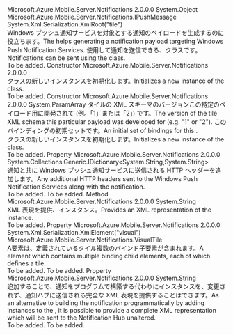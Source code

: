 <Type Name="WindowsPushMessage" FullName="Microsoft.Azure.Mobile.Server.WindowsPushMessage">
  <TypeSignature Language="C#" Value="public class WindowsPushMessage : Microsoft.Azure.Mobile.Server.Notifications.IPushMessage" />
  <TypeSignature Language="ILAsm" Value=".class public auto ansi beforefieldinit WindowsPushMessage extends System.Object implements class Microsoft.Azure.Mobile.Server.Notifications.IPushMessage" />
  <TypeSignature Language="DocId" Value="T:Microsoft.Azure.Mobile.Server.WindowsPushMessage" />
  <TypeSignature Language="VB.NET" Value="Public Class WindowsPushMessage&#xA;Implements IPushMessage" />
  <TypeSignature Language="F#" Value="type WindowsPushMessage = class&#xA;    interface IPushMessage" />
  <AssemblyInfo>
    <AssemblyName>Microsoft.Azure.Mobile.Server.Notifications</AssemblyName>
    <AssemblyVersion>2.0.0.0</AssemblyVersion>
  </AssemblyInfo>
  <Base>
    <BaseTypeName>System.Object</BaseTypeName>
  </Base>
  <Interfaces>
    <Interface>
      <InterfaceName>Microsoft.Azure.Mobile.Server.Notifications.IPushMessage</InterfaceName>
    </Interface>
  </Interfaces>
  <Attributes>
    <Attribute>
      <AttributeName>System.Xml.Serialization.XmlRoot("tile")</AttributeName>
    </Attribute>
  </Attributes>
  <Docs>
    <summary>
            <span data-ttu-id="35ee3-101"><see cref="T:Microsoft.Azure.Mobile.Server.WindowsPushMessage" /> Windows プッシュ通知サービスを対象とする通知のペイロードを生成するのに役立ちます。</span><span class="sxs-lookup"><span data-stu-id="35ee3-101">The <see cref="T:Microsoft.Azure.Mobile.Server.WindowsPushMessage" /> helps generating a notification payload targeting Windows Push Notification Services.</span></span> <span data-ttu-id="35ee3-102">使用して通知を送信できる、<see cref="T:Microsoft.Azure.Mobile.Server.Notifications.PushClient" />クラスです。</span><span class="sxs-lookup"><span data-stu-id="35ee3-102">Notifications can be sent using the <see cref="T:Microsoft.Azure.Mobile.Server.Notifications.PushClient" /> class.</span></span>
            </summary>
    <remarks>To be added.</remarks>
  </Docs>
  <Members>
    <Member MemberName=".ctor">
      <MemberSignature Language="C#" Value="public WindowsPushMessage ();" />
      <MemberSignature Language="ILAsm" Value=".method public hidebysig specialname rtspecialname instance void .ctor() cil managed" />
      <MemberSignature Language="DocId" Value="M:Microsoft.Azure.Mobile.Server.WindowsPushMessage.#ctor" />
      <MemberSignature Language="VB.NET" Value="Public Sub New ()" />
      <MemberType>Constructor</MemberType>
      <AssemblyInfo>
        <AssemblyName>Microsoft.Azure.Mobile.Server.Notifications</AssemblyName>
        <AssemblyVersion>2.0.0.0</AssemblyVersion>
      </AssemblyInfo>
      <Parameters />
      <Docs>
        <summary>
            <span data-ttu-id="35ee3-103"><see cref="T:Microsoft.Azure.Mobile.Server.WindowsPushMessage" /> クラスの新しいインスタンスを初期化します。</span><span class="sxs-lookup"><span data-stu-id="35ee3-103">Initializes a new instance of the <see cref="T:Microsoft.Azure.Mobile.Server.WindowsPushMessage" /> class.</span></span>
            </summary>
        <remarks>To be added.</remarks>
      </Docs>
    </Member>
    <Member MemberName=".ctor">
      <MemberSignature Language="C#" Value="public WindowsPushMessage (int version, params Microsoft.Azure.Mobile.Server.TileBinding[] bindings);" />
      <MemberSignature Language="ILAsm" Value=".method public hidebysig specialname rtspecialname instance void .ctor(int32 version, class Microsoft.Azure.Mobile.Server.TileBinding[] bindings) cil managed" />
      <MemberSignature Language="DocId" Value="M:Microsoft.Azure.Mobile.Server.WindowsPushMessage.#ctor(System.Int32,Microsoft.Azure.Mobile.Server.TileBinding[])" />
      <MemberSignature Language="VB.NET" Value="Public Sub New (version As Integer, ParamArray bindings As TileBinding())" />
      <MemberSignature Language="F#" Value="new Microsoft.Azure.Mobile.Server.WindowsPushMessage : int * Microsoft.Azure.Mobile.Server.TileBinding[] -&gt; Microsoft.Azure.Mobile.Server.WindowsPushMessage" Usage="new Microsoft.Azure.Mobile.Server.WindowsPushMessage (version, bindings)" />
      <MemberType>Constructor</MemberType>
      <AssemblyInfo>
        <AssemblyName>Microsoft.Azure.Mobile.Server.Notifications</AssemblyName>
        <AssemblyVersion>2.0.0.0</AssemblyVersion>
      </AssemblyInfo>
      <Parameters>
        <Parameter Name="version" Type="System.Int32" />
        <Parameter Name="bindings" Type="Microsoft.Azure.Mobile.Server.TileBinding[]">
          <Attributes>
            <Attribute>
              <AttributeName>System.ParamArray</AttributeName>
            </Attribute>
          </Attributes>
        </Parameter>
      </Parameters>
      <Docs>
        <param name="version"><span data-ttu-id="35ee3-104">タイルの XML スキーマのバージョンこの特定のペイロード用に開発されて (例。「1」または「2」) です。</span><span class="sxs-lookup"><span data-stu-id="35ee3-104">The version of the tile XML schema this particular payload was developed for (e.g. "1" or "2").</span></span></param>
        <param name="bindings"><span data-ttu-id="35ee3-105">このバインディングの初期セット<see cref="T:Microsoft.Azure.Mobile.Server.WindowsPushMessage" />です。</span><span class="sxs-lookup"><span data-stu-id="35ee3-105">An initial set of bindings for this <see cref="T:Microsoft.Azure.Mobile.Server.WindowsPushMessage" />.</span></span></param>
        <summary>
            <span data-ttu-id="35ee3-106"><see cref="T:Microsoft.Azure.Mobile.Server.WindowsPushMessage" /> クラスの新しいインスタンスを初期化します。</span><span class="sxs-lookup"><span data-stu-id="35ee3-106">Initializes a new instance of the <see cref="T:Microsoft.Azure.Mobile.Server.WindowsPushMessage" /> class.</span></span>
            </summary>
        <remarks>To be added.</remarks>
      </Docs>
    </Member>
    <Member MemberName="Headers">
      <MemberSignature Language="C#" Value="public System.Collections.Generic.IDictionary&lt;string,string&gt; Headers { get; }" />
      <MemberSignature Language="ILAsm" Value=".property instance class System.Collections.Generic.IDictionary`2&lt;string, string&gt; Headers" />
      <MemberSignature Language="DocId" Value="P:Microsoft.Azure.Mobile.Server.WindowsPushMessage.Headers" />
      <MemberSignature Language="VB.NET" Value="Public ReadOnly Property Headers As IDictionary(Of String, String)" />
      <MemberSignature Language="F#" Value="member this.Headers : System.Collections.Generic.IDictionary&lt;string, string&gt;" Usage="Microsoft.Azure.Mobile.Server.WindowsPushMessage.Headers" />
      <MemberType>Property</MemberType>
      <AssemblyInfo>
        <AssemblyName>Microsoft.Azure.Mobile.Server.Notifications</AssemblyName>
        <AssemblyVersion>2.0.0.0</AssemblyVersion>
      </AssemblyInfo>
      <ReturnValue>
        <ReturnType>System.Collections.Generic.IDictionary&lt;System.String,System.String&gt;</ReturnType>
      </ReturnValue>
      <Docs>
        <summary>
            <span data-ttu-id="35ee3-107">通知と共に Windows プッシュ通知サービスに送信される HTTP ヘッダーを追加します。</span><span class="sxs-lookup"><span data-stu-id="35ee3-107">Any additional HTTP headers sent to the Windows Push Notification Services along with the notification.</span></span>
            </summary>
        <value>To be added.</value>
        <remarks>To be added.</remarks>
      </Docs>
    </Member>
    <Member MemberName="ToString">
      <MemberSignature Language="C#" Value="public override string ToString ();" />
      <MemberSignature Language="ILAsm" Value=".method public hidebysig virtual instance string ToString() cil managed" />
      <MemberSignature Language="DocId" Value="M:Microsoft.Azure.Mobile.Server.WindowsPushMessage.ToString" />
      <MemberSignature Language="VB.NET" Value="Public Overrides Function ToString () As String" />
      <MemberSignature Language="F#" Value="override this.ToString : unit -&gt; string" Usage="windowsPushMessage.ToString " />
      <MemberType>Method</MemberType>
      <AssemblyInfo>
        <AssemblyName>Microsoft.Azure.Mobile.Server.Notifications</AssemblyName>
        <AssemblyVersion>2.0.0.0</AssemblyVersion>
      </AssemblyInfo>
      <ReturnValue>
        <ReturnType>System.String</ReturnType>
      </ReturnValue>
      <Parameters />
      <Docs>
        <summary>
            <span data-ttu-id="35ee3-108">XML 表現を提供、<see cref="T:Microsoft.Azure.Mobile.Server.WindowsPushMessage" />インスタンス。</span><span class="sxs-lookup"><span data-stu-id="35ee3-108">Provides an XML representation of the <see cref="T:Microsoft.Azure.Mobile.Server.WindowsPushMessage" /> instance.</span></span>
            </summary>
        <returns />
        <remarks>To be added.</remarks>
      </Docs>
    </Member>
    <Member MemberName="Visual">
      <MemberSignature Language="C#" Value="public Microsoft.Azure.Mobile.Server.Notifications.VisualTile Visual { get; set; }" />
      <MemberSignature Language="ILAsm" Value=".property instance class Microsoft.Azure.Mobile.Server.Notifications.VisualTile Visual" />
      <MemberSignature Language="DocId" Value="P:Microsoft.Azure.Mobile.Server.WindowsPushMessage.Visual" />
      <MemberSignature Language="VB.NET" Value="Public Property Visual As VisualTile" />
      <MemberSignature Language="F#" Value="member this.Visual : Microsoft.Azure.Mobile.Server.Notifications.VisualTile with get, set" Usage="Microsoft.Azure.Mobile.Server.WindowsPushMessage.Visual" />
      <MemberType>Property</MemberType>
      <AssemblyInfo>
        <AssemblyName>Microsoft.Azure.Mobile.Server.Notifications</AssemblyName>
        <AssemblyVersion>2.0.0.0</AssemblyVersion>
      </AssemblyInfo>
      <Attributes>
        <Attribute>
          <AttributeName>System.Xml.Serialization.XmlElement("visual")</AttributeName>
        </Attribute>
      </Attributes>
      <ReturnValue>
        <ReturnType>Microsoft.Azure.Mobile.Server.Notifications.VisualTile</ReturnType>
      </ReturnValue>
      <Docs>
        <summary>
            <span data-ttu-id="35ee3-109">A<see cref="T:Microsoft.Azure.Mobile.Server.Notifications.VisualTile" />要素は、定義されているタイル複数のバインド子要素が含まれます。</span><span class="sxs-lookup"><span data-stu-id="35ee3-109">A <see cref="T:Microsoft.Azure.Mobile.Server.Notifications.VisualTile" /> element which contains multiple binding child elements, each of which defines a tile.</span></span>
            </summary>
        <value>To be added.</value>
        <remarks>To be added.</remarks>
      </Docs>
    </Member>
    <Member MemberName="XmlPayload">
      <MemberSignature Language="C#" Value="public string XmlPayload { get; set; }" />
      <MemberSignature Language="ILAsm" Value=".property instance string XmlPayload" />
      <MemberSignature Language="DocId" Value="P:Microsoft.Azure.Mobile.Server.WindowsPushMessage.XmlPayload" />
      <MemberSignature Language="VB.NET" Value="Public Property XmlPayload As String" />
      <MemberSignature Language="F#" Value="member this.XmlPayload : string with get, set" Usage="Microsoft.Azure.Mobile.Server.WindowsPushMessage.XmlPayload" />
      <MemberType>Property</MemberType>
      <AssemblyInfo>
        <AssemblyName>Microsoft.Azure.Mobile.Server.Notifications</AssemblyName>
        <AssemblyVersion>2.0.0.0</AssemblyVersion>
      </AssemblyInfo>
      <ReturnValue>
        <ReturnType>System.String</ReturnType>
      </ReturnValue>
      <Docs>
        <summary>
            <span data-ttu-id="35ee3-110">追加することで、通知をプログラムで構築する代わりに<see cref="T:Microsoft.Azure.Mobile.Server.TileBinding" />インスタンスを<see cref="T:Microsoft.Azure.Mobile.Server.WindowsPushMessage" />、変更されず、通知ハブに送信される完全な XML 表現を提供することはできます。</span><span class="sxs-lookup"><span data-stu-id="35ee3-110">As an alternative to building the notification programmatically by adding <see cref="T:Microsoft.Azure.Mobile.Server.TileBinding" /> instances to the <see cref="T:Microsoft.Azure.Mobile.Server.WindowsPushMessage" />, it is possible to provide a complete XML representation which will be sent to the Notification Hub unaltered.</span></span>
            </summary>
        <value>To be added.</value>
        <remarks>To be added.</remarks>
      </Docs>
    </Member>
  </Members>
</Type>